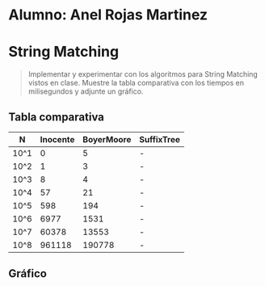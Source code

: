 # Alumno: Anel Rojas Martinez

# String Matching

> Implementar y experimentar con los algoritmos para String Matching vistos en clase.
> Muestre la tabla comparativa con los tiempos en milisegundos y adjunte un gráfico.

## Tabla comparativa




| N    | Inocente | BoyerMoore | SuffixTree |
|------|----------|------------|------------|
| 10^1 | 0        | 5          | -          |
| 10^2 | 1        | 3          | -          |
| 10^3 | 8        | 4          | -          |
| 10^4 | 57       | 21         | -          |
| 10^5 | 598      | 194        | -          |
| 10^6 | 6977     | 1531       | -          |
| 10^7 | 60378    | 13553      | -          |
| 10^8 | 961118   | 190778     | -          |



## Gráfico
